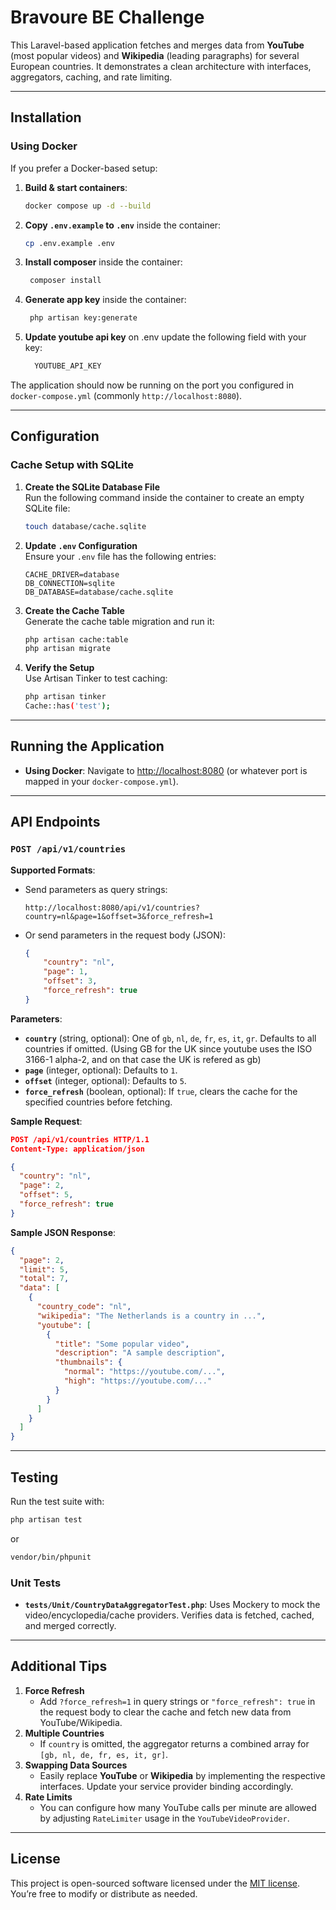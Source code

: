 # Bravoure BE Challenge

This Laravel-based application fetches and merges data from **YouTube** (most popular videos) and **Wikipedia** (leading paragraphs) for several European countries. It demonstrates a clean architecture with interfaces, aggregators, caching, and rate limiting.

---

## Installation
### Using Docker

If you prefer a Docker-based setup:

1. **Build & start containers**:
   ```bash
   docker compose up -d --build
   ```
2. **Copy `.env.example` to `.env`** inside the container:
   ```bash
   cp .env.example .env
   ```

3. **Install composer** inside the container:
   ```bash
    composer install
   ```
4. **Generate app key** inside the container:
   ```bash
    php artisan key:generate
   ```

5. **Update youtube api key** on .env update the following field with your key:
   ```bash
     YOUTUBE_API_KEY
   ```

The application should now be running on the port you configured in `docker-compose.yml` (commonly `http://localhost:8080`).

---

## Configuration

### Cache Setup with SQLite

1. **Create the SQLite Database File**  
   Run the following command inside the container to create an empty SQLite file:
   ```bash
   touch database/cache.sqlite
   ```

2. **Update `.env` Configuration**  
   Ensure your `.env` file has the following entries:
   ```env
   CACHE_DRIVER=database
   DB_CONNECTION=sqlite
   DB_DATABASE=database/cache.sqlite
   ```

3. **Create the Cache Table**  
   Generate the cache table migration and run it:
   ```bash
   php artisan cache:table
   php artisan migrate
   ```

4. **Verify the Setup**  
   Use Artisan Tinker to test caching:
   ```bash
   php artisan tinker
   Cache::has('test');
   ```

---

## Running the Application
- **Using Docker**:
  Navigate to [http://localhost:8080](http://localhost:8080) (or whatever port is mapped in your `docker-compose.yml`).

---

## API Endpoints

### `POST /api/v1/countries`

**Supported Formats**:
- Send parameters as query strings:
  ```
  http://localhost:8080/api/v1/countries?country=nl&page=1&offset=3&force_refresh=1
  ```
- Or send parameters in the request body (JSON):
  ```json
  {
      "country": "nl",
      "page": 1,
      "offset": 3,
      "force_refresh": true
  }
  ```

**Parameters**:
- **`country`** (string, optional): One of `gb`, `nl`, `de`, `fr`, `es`, `it`, `gr`. Defaults to all countries if omitted. (Using GB for the UK since youtube uses the ISO 3166-1 alpha-2, and on that case the UK is refered as gb)
- **`page`** (integer, optional): Defaults to `1`.
- **`offset`** (integer, optional): Defaults to `5`.
- **`force_refresh`** (boolean, optional): If `true`, clears the cache for the specified countries before fetching.

**Sample Request**:
```json
POST /api/v1/countries HTTP/1.1
Content-Type: application/json

{
  "country": "nl",
  "page": 2,
  "offset": 5,
  "force_refresh": true
}
```

**Sample JSON Response**:
```json
{
  "page": 2,
  "limit": 5,
  "total": 7,
  "data": [
    {
      "country_code": "nl",
      "wikipedia": "The Netherlands is a country in ...",
      "youtube": [
        {
          "title": "Some popular video",
          "description": "A sample description",
          "thumbnails": {
            "normal": "https://youtube.com/...",
            "high": "https://youtube.com/..."
          }
        }
      ]
    }
  ]
}
```

---

## Testing

Run the test suite with:

```bash
php artisan test
```
or
```bash
vendor/bin/phpunit
```

### Unit Tests
- **`tests/Unit/CountryDataAggregatorTest.php`**: Uses Mockery to mock the video/encyclopedia/cache providers. Verifies data is fetched, cached, and merged correctly.

---

## Additional Tips

1. **Force Refresh**
    - Add `?force_refresh=1` in query strings or `"force_refresh": true` in the request body to clear the cache and fetch new data from YouTube/Wikipedia.
2. **Multiple Countries**
    - If `country` is omitted, the aggregator returns a combined array for `[gb, nl, de, fr, es, it, gr]`.
3. **Swapping Data Sources**
    - Easily replace **YouTube** or **Wikipedia** by implementing the respective interfaces. Update your service provider binding accordingly.
4. **Rate Limits**
    - You can configure how many YouTube calls per minute are allowed by adjusting `RateLimiter` usage in the `YouTubeVideoProvider`.
---

## License

This project is open-sourced software licensed under the [MIT license](LICENSE). You’re free to modify or distribute as needed.
